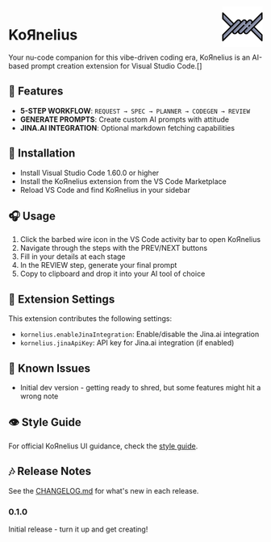 <img src="media/barbed-wire-color.svg" width="80" height="80" align="right" alt="KoЯnelius barbed wire logo" />

# KoЯnelius

Your nu-code companion for this vibe-driven coding era, KoЯnelius is
an AI-based prompt creation extension for Visual Studio Code.[]

## 🎸 Features

- **5-STEP WORKFLOW**: `REQUEST → SPEC → PLANNER → CODEGEN → REVIEW`
- **GENERATE PROMPTS**: Create custom AI prompts with attitude
- **JINA.AI INTEGRATION**: Optional markdown fetching capabilities

## 🤘 Installation

- Install Visual Studio Code 1.60.0 or higher
- Install the KoЯnelius extension from the VS Code Marketplace
- Reload VS Code and find KoЯnelius in your sidebar

## 🎧 Usage

1. Click the barbed wire icon in the VS Code activity bar to open KoЯnelius
2. Navigate through the steps with the PREV/NEXT buttons
3. Fill in your details at each stage
4. In the REVIEW step, generate your final prompt
5. Copy to clipboard and drop it into your AI tool of choice

## 🎤 Extension Settings

This extension contributes the following settings:

- `kornelius.enableJinaIntegration`: Enable/disable the Jina.ai integration
- `kornelius.jinaApiKey`: API key for Jina.ai integration (if enabled)

## 🥁 Known Issues

- Initial dev version - getting ready to shred, but some features might hit a wrong note

## 👁️ Style Guide

For official KoЯnelius UI guidance, check the [style guide](docs/styleguide.md).

## 🎶 Release Notes

See the [CHANGELOG.md](CHANGELOG.md) for what's new in each release.

### 0.1.0

Initial release - turn it up and get creating!
